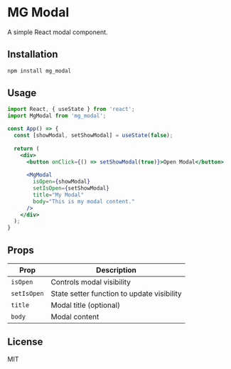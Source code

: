 # MG Modal

A simple React modal component.

## Installation

```bash
npm install mg_modal
```

## Usage

```jsx
import React, { useState } from 'react';
import MgModal from 'mg_modal';

const App() => {
  const [showModal, setShowModal] = useState(false);
  
  return (
    <div>
      <button onClick={() => setShowModal(true)}>Open Modal</button>
      
      <MgModal
        isOpen={showModal}
        setIsOpen={setShowModal}
        title="My Modal"
        body="This is my modal content."
      />
    </div>
  );
}
```

## Props

| Prop | Description |
|------|-------------|
| `isOpen` | Controls modal visibility |
| `setIsOpen` | State setter function to update visibility |
| `title` | Modal title (optional) |
| `body` | Modal content |

## License

MIT